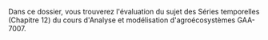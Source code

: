 Dans ce dossier, vous trouverez l'évaluation du sujet des Séries temporelles (Chapitre 12) du cours d'Analyse et modélisation d'agroécosystèmes GAA-7007.
